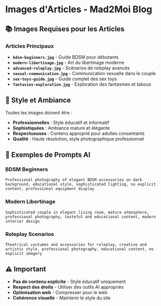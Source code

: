 # Images d'Articles - Mad2Moi Blog

## 📚 Images Requises pour les Articles

### **Articles Principaux**
- **`bdsm-beginners.jpg`** - Guide BDSM pour débutants
- **`modern-libertinage.jpg`** - Art du libertinage moderne
- **`advanced-roleplay.jpg`** - Scénarios de roleplay avancés
- **`sexual-communication.jpg`** - Communication sexuelle dans le couple
- **`sex-toys-guide.jpg`** - Guide complet des sex toys
- **`fantasies-exploration.jpg`** - Exploration des fantasmes et tabous

## 🎨 Style et Ambiance

Toutes les images doivent être :
- **Professionnelles** : Style éducatif et informatif
- **Sophistiquées** : Ambiance mature et élégante
- **Respectueuses** : Contenu approprié pour adultes consentants
- **Qualité** : Haute résolution, style photographique professionnel

## 📝 Exemples de Prompts AI

### **BDSM Beginners**
```
Professional photography of elegant BDSM accessories on dark background, educational style, sophisticated lighting, no explicit content, professional equipment display
```

### **Modern Libertinage**
```
Sophisticated couple in elegant living room, mature atmosphere, professional photography, tasteful and educational content, modern interior design
```

### **Roleplay Scenarios**
```
Theatrical costumes and accessories for roleplay, creative and artistic style, professional photography, educational content, no explicit imagery
```

## ⚠️ Important

- **Pas de contenu explicite** - Style éducatif uniquement
- **Respect des droits** - Utiliser des outils AI appropriés
- **Optimisation web** - Compresser pour le web
- **Cohérence visuelle** - Maintenir le style du site

